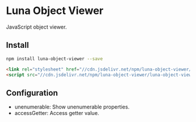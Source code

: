 # Luna Object Viewer

JavaScript object viewer.

## Install

```bash
npm install luna-object-viewer --save
```

```html
<link rel="stylesheet" href="//cdn.jsdelivr.net/npm/luna-object-viewer/luna-object-viewer.css" />
<script src="//cdn.jsdelivr.net/npm/luna-object-viewer/luna-object-viewer.js"></script>
```

## Configuration

* unenumerable: Show unenumerable properties.
* accessGetter: Access getter value.